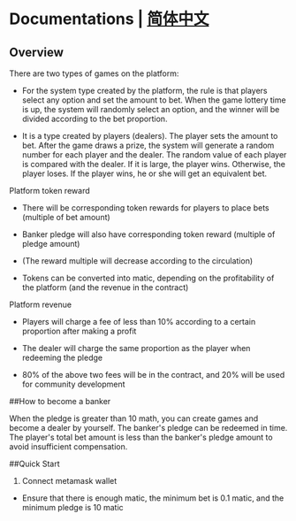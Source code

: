 # Documentations | [简体中文](./README_CN.md)

## Overview

There are two types of games on the platform:

+ For the system type created by the platform, the rule is that players select any option and set the amount to bet. When the game lottery time is up, the system will randomly select an option, and the winner will be divided according to the bet proportion.

+ It is a type created by players (dealers). The player sets the amount to bet. After the game draws a prize, the system will generate a random number for each player and the dealer. The random value of each player is compared with the dealer. If it is large, the player wins. Otherwise, the player loses. If the player wins, he or she will get an equivalent bet.



Platform token reward

+ There will be corresponding token rewards for players to place bets (multiple of bet amount)

+ Banker pledge will also have corresponding token reward (multiple of pledge amount)

- (The reward multiple will decrease according to the circulation)

+ Tokens can be converted into matic, depending on the profitability of the platform (and the revenue in the contract)



Platform revenue

+ Players will charge a fee of less than 10% according to a certain proportion after making a profit

+ The dealer will charge the same proportion as the player when redeeming the pledge

+ 80% of the above two fees will be in the contract, and 20% will be used for community development



##How to become a banker



When the pledge is greater than 10 math, you can create games and become a dealer by yourself. The banker's pledge can be redeemed in time. The player's total bet amount is less than the banker's pledge amount to avoid insufficient compensation.



##Quick Start



1. Connect metamask wallet



- Ensure that there is enough matic, the minimum bet is 0.1 matic, and the minimum pledge is 10 matic